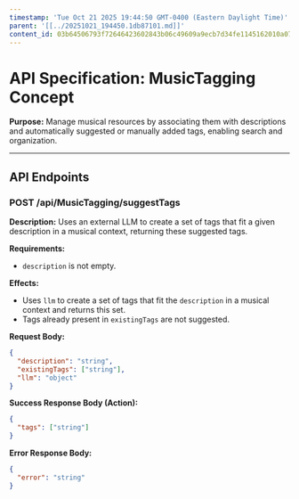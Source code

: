```yaml
---
timestamp: 'Tue Oct 21 2025 19:44:50 GMT-0400 (Eastern Daylight Time)'
parent: '[[../20251021_194450.1db87101.md]]'
content_id: 03b64506793f72646423602843b06c49609a9ecb7d34fe1145162010a0740244
---
```


# API Specification: MusicTagging Concept

**Purpose:** Manage musical resources by associating them with descriptions and automatically suggested or manually added tags, enabling search and organization.

***

## API Endpoints

### POST /api/MusicTagging/suggestTags

**Description:** Uses an external LLM to create a set of tags that fit a given description in a musical context, returning these suggested tags.

**Requirements:**

* `description` is not empty.

**Effects:**

* Uses `llm` to create a set of tags that fit the `description` in a musical context and returns this set.
* Tags already present in `existingTags` are not suggested.

**Request Body:**

```json
{
  "description": "string",
  "existingTags": ["string"],
  "llm": "object"
}
```

**Success Response Body (Action):**

```json
{
  "tags": ["string"]
}
```

**Error Response Body:**

```json
{
  "error": "string"
}
```
